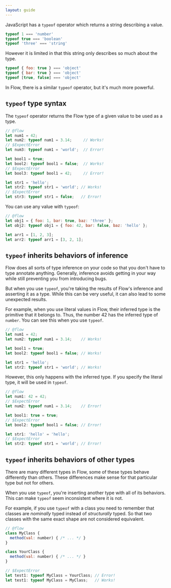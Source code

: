 ```yaml
---
layout: guide
---
```


JavaScript has a `typeof` operator which returns a string describing a value.

```js
typeof 1 === 'number'
typeof true === 'boolean'
typeof 'three' === 'string'
```

However it is limited in that this string only describes so much about the
type.

```js
typeof { foo: true } === 'object'
typeof { bar: true } === 'object'
typeof [true, false] === 'object'
```

In Flow, there is a similar `typeof`  operator, but it's much more powerful.

## `typeof` type syntax <a class="toc" id="toc-typeof-type-syntax" href="#toc-typeof-type-syntax"></a>


The `typeof` operator returns the Flow type of a given value to be used as a
type.

```js
// @flow
let num1 = 42;
let num2: typeof num1 = 3.14;     // Works!
// $ExpectError
let num3: typeof num1 = 'world';  // Error!

let bool1 = true;
let bool2: typeof bool1 = false;  // Works!
// $ExpectError
let bool3: typeof bool1 = 42;     // Error!

let str1 = 'hello';
let str2: typeof str1 = 'world'; // Works!
// $ExpectError
let str3: typeof str1 = false;   // Error!
```

You can use any value with `typeof`:

```js
// @flow
let obj1 = { foo: 1, bar: true, baz: 'three' };
let obj2: typeof obj1 = { foo: 42, bar: false, baz: 'hello' };

let arr1 = [1, 2, 3];
let arr2: typeof arr1 = [3, 2, 1];
```

## `typeof` inherits behaviors of inference <a class="toc" id="toc-typeof-inherits-behaviors-of-inference" href="#toc-typeof-inherits-behaviors-of-inference"></a>

Flow does all sorts of type inference on your code so that you don't have to
type annotate anything. Generally, inference avoids getting in your way while
still preventing you from introducing bugs.

But when you use `typeof`, you're taking the results of Flow's inference and
asserting it as a type. While this can be very useful, it can also lead to some
unexpected results.

For example, when you use literal values in Flow, their inferred type is the
primitive that it belongs to. Thus, the number 42 has the inferred type of
`number`. You can see this when you use `typeof`.

```js
// @flow
let num1 = 42;
let num2: typeof num1 = 3.14;    // Works!

let bool1 = true;
let bool2: typeof bool1 = false; // Works!

let str1 = 'hello';
let str2: typeof str1 = 'world'; // Works!
```

However, this only happens with the inferred type. If you specify the literal
type, it will be used in `typeof`.

```js
// @flow
let num1: 42 = 42;
// $ExpectError
let num2: typeof num1 = 3.14;    // Error!

let bool1: true = true;
// $ExpectError
let bool2: typeof bool1 = false; // Error!

let str1: 'hello' = 'hello';
// $ExpectError
let str2: typeof str1 = 'world'; // Error!
```

## `typeof` inherits behaviors of other types <a class="toc" id="toc-typeof-inherits-behaviors-of-other-types" href="#toc-typeof-inherits-behaviors-of-other-types"></a>

There are many different types in Flow, some of these types behave differently
than others. These differences make sense for that particular type but not for
others.

When you use `typeof`, you're inserting another type with all of its behaviors.
This can make `typeof` seem inconsistent where it is not.

For example, if you use `typeof` with a class you need to remember that classes
are *nominally* typed instead of *structurally* typed. So that two classes with
the same exact shape are not considered equivalent.

```js
// @flow
class MyClass {
  method(val: number) { /* ... */ }
}

class YourClass {
  method(val: number) { /* ... */ }
}

// $ExpectError
let test1: typeof MyClass = YourClass; // Error!
let test1: typeof MyClass = MyClass;   // Works!
```
